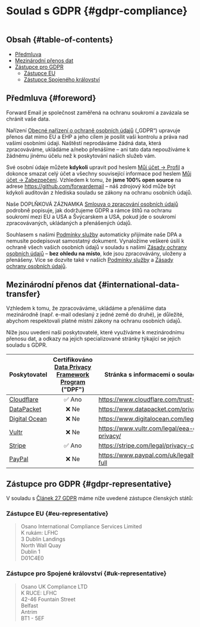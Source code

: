 # Soulad s GDPR {#gdpr-compliance}

<img loading="lazy" src="/img/articles/gdpr.webp" alt="" class="rounded-lg" />

## Obsah {#table-of-contents}

* [Předmluva](#foreword)
* [Mezinárodní přenos dat](#international-data-transfer)
* [Zástupce pro GDPR](#gdpr-representative)
  * [Zástupce EU](#eu-representative)
  * [Zástupce Spojeného království](#uk-representative)

## Předmluva {#foreword}

Forward Email je společnost zaměřená na ochranu soukromí a zavázala se chránit vaše data.

Nařízení [Obecné nařízení o ochraně osobních údajů](https://en.wikipedia.org/wiki/General_Data_Protection_Regulation) („GDPR“) upravuje přenos dat mimo EU a EHP a jeho cílem je posílit vaši kontrolu a práva nad vašimi osobními údaji. Naštěstí neprodáváme žádná data, která zpracováváme, ukládáme a/nebo přenášíme – ani tato data nepoužíváme k žádnému jinému účelu než k poskytování našich služeb vám.

Své osobní údaje můžete **kdykoli** upravit pod heslem [Můj účet → Profil](/my-account/profile) a dokonce smazat celý účet a všechny související informace pod heslem [Můj účet → Zabezpečení](/my-account/security). Vzhledem k tomu, že **jsme 100% open source** na adrese <https://github.com/forwardemail> – náš zdrojový kód může být kdykoli auditován z hlediska souladu se zákony na ochranu osobních údajů.

Naše DOPLŇKOVÁ ZÁZNAMKA [Smlouva o zpracování osobních údajů](/dpa) podrobně popisuje, jak dodržujeme GDPR a rámce štítů na ochranu soukromí mezi EU a USA a Švýcarskem a USA, pokud jde o soukromí zpracovávaných, ukládaných a přenášených údajů.

Souhlasem s našimi [Podmínky služby](/terms) automaticky přijímáte naše DPA a nemusíte podepisovat samostatný dokument. Vynaložíme veškeré úsilí k ochraně všech vašich osobních údajů v souladu s našimi [Zásady ochrany osobních údajů](/privacy) – **bez ohledu na místo**, kde jsou zpracovávány, uloženy a přenášeny. Více se dozvíte také v našich [Podmínky služby](/terms) a [Zásady ochrany osobních údajů](/privacy).

## Mezinárodní přenos dat {#international-data-transfer}

Vzhledem k tomu, že zpracováváme, ukládáme a přenášíme data mezinárodně (např. e-mail odeslaný z jedné země do druhé), je důležité, abychom respektovali platné místní zákony na ochranu osobních údajů.

Níže jsou uvedeni naši poskytovatelé, které využíváme k mezinárodnímu přenosu dat, a odkazy na jejich specializované stránky týkající se jejich souladu s GDPR.

| Poskytovatel | Certifikováno [Data Privacy Framework Program](https://www.dataprivacyframework.gov/) ("DPF") | Stránka s informacemi o souladu s GDPR |
| ----------------------------------------- | :---------------------------------------------------------------------------------------: | ------------------------------------------------- |
| [Cloudflare](https://cloudflare.com) | :white_check_mark: Ano | <https://www.cloudflare.com/trust-hub/gdpr/> |
| [DataPacket](https://www.datapacket.com/) | :x: Ne | <https://www.datapacket.com/privacy-policy> |
| [Digital Ocean](https://digitalocean.com) | :x: Ne | <https://www.digitalocean.com/legal/gdpr> |
| [Vultr](https://www.vultr.com) | :x: Ne | <https://www.vultr.com/legal/eea-gdpr-privacy/> |
| [Stripe](https://stripe.com/) | :white_check_mark: Ano | <https://stripe.com/legal/privacy-center> |
| [PayPal](https://www.paypal.com/us/home) | :x: Ne | <https://www.paypal.com/uk/legalhub/privacy-full> |

## Zástupce pro GDPR {#gdpr-representative}

V souladu s [Článek 27 GDPR](https://gdpr-info.eu/art-27-gdpr/) máme níže uvedené zástupce členských států:

### Zástupce EU {#eu-representative}

<blockquote class="notranslate">Osano International Compliance Services Limited<br />K rukám: LFHC<br />3 Dublin Landings<br />North Wall Quay<br />Dublin 1<br />D01C4E0</blockquote>

### Zástupce pro Spojené království {#uk-representative}

<blockquote class="notranslate">Osano UK Compliance LTD<br />K RUCE: LFHC<br />42-46 Fountain Street<br />Belfast<br />Antrim<br />BT1 - 5EF</blockquote>